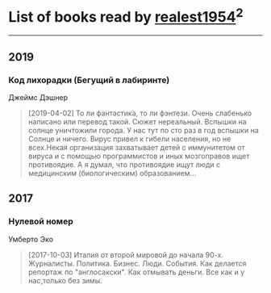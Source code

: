 # List of books read by [realest1954](http://vk.com/id439398)<sup>2</sup>
---

## 2019

### Код лихорадки (Бегущий в лабиринте)
Джеймс Дэшнер
> [2019-04-02] То ли фантастика, то ли фэнтези. Очень слабенько написано или перевод такой. Сюжет нереальный. Вспышки на солнце уничтожили города. У нас тут по сто раз в год вспышки на Солнце и ничего. Вирус привел к гибели населения, но не всех.Некая организация захватывает детей с иммунитетом от вируса и с помощью программистов и иных мозгоправов ищет противоядие. А я думал, что противоядие ищут люди с медицинским (биологическим) образованием...



## 2017

### Нулевой номер
Умберто Эко
> [2017-10-03] Италия от второй мировой до начала 90-х. Журналисты. Политика. Бизнес. Люди. События. Как делается репортаж по "англосакски". Как отмывать деньги. Все как и у нас,только без зимы.



